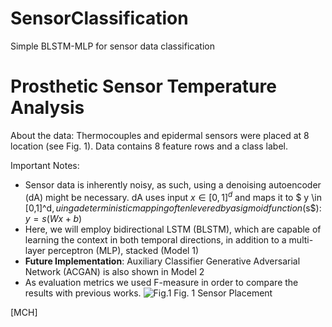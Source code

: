# SensorClassification
Simple BLSTM-MLP for sensor data classification


# Prosthetic Sensor Temperature Analysis

About the data:
Thermocouples and epidermal sensors were placed at 8 location (see Fig. 1). Data contains 8 feature rows and a class label. 

Important Notes:
- Sensor data is inherently noisy, as such, using a denoising autoencoder (dA) might be necessary. dA uses input $x \in [0,1]^d$ and maps it to $ y \in [0,1]^d$, uing a deterministic mapping often levered by a sigmoid function ($s$): $y=s(Wx+b)$ 
- Here, we will employ bidirectional LSTM (BLSTM), which are capable of learning the context in both temporal directions, in addition to a multi-layer perceptron (MLP), stacked (Model 1)
- **Future Implementation**: Auxiliary Classifier Generative Adversarial Network (ACGAN) is also shown in Model 2
- As evaluation metrics we used F-measure in order to compare the results with previous works.
![Fig.1](data/SCH-sensors.png) 
Fig. 1 Sensor Placement




[MCH]
